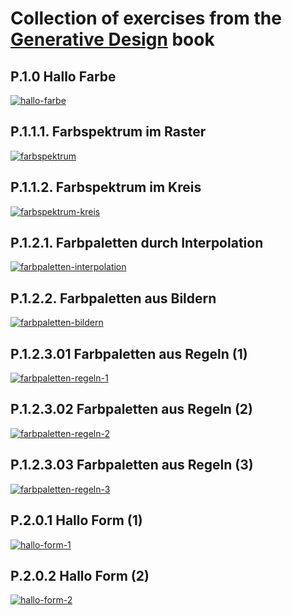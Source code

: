 # Collection of exercises from the [Generative Design](http://www.generative-gestaltung.de/2/) book


## P.1.0 Hallo Farbe

[![hallo-farbe](hallo-farbe.png)](hallo-farbe.html)

## P.1.1.1. Farbspektrum im Raster

[![farbspektrum](farbspektrum.png)](./farbspektrum.html)

## P.1.1.2. Farbspektrum im Kreis

[![farbspektrum-kreis](farbspektrum-kreis.png)](./farbspektrum-kreis.html)

## P.1.2.1. Farbpaletten durch Interpolation

[![farbpaletten-interpolation](farbpaletten-interpolation.png)](./farbpaletten-interpolation.html)

## P.1.2.2. Farbpaletten aus Bildern

[![farbpaletten-bildern](farbpaletten-bildern.png)](./farbpaletten-bildern.html)

## P.1.2.3.01 Farbpaletten aus Regeln (1)

[![farbpaletten-regeln-1](farbpaletten-regeln-1.png)](./farbpaletten-regeln-1.html)

## P.1.2.3.02 Farbpaletten aus Regeln (2)

[![farbpaletten-regeln-2](farbpaletten-regeln-2.png)](./farbpaletten-regeln-2.html)

## P.1.2.3.03 Farbpaletten aus Regeln (3)

[![farbpaletten-regeln-3](farbpaletten-regeln-3.png)](./farbpaletten-regeln-3.html)

## P.2.0.1 Hallo Form (1)
[![hallo-form-1](hallo-form-1.png)](./hallo-form-1.html)

## P.2.0.2 Hallo Form (2)
[![hallo-form-2](hallo-form-2.png)](./hallo-form-2.html)